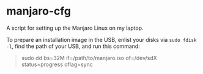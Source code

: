 # manjaro-cfg

A script for setting up the Manjaro Linux on my laptop.

To prepare an installation image in the USB, enlist your disks via `sudo fdisk -l`, find the path of your USB, and run this command:

> sudo dd bs=32M if=/path/to/manjaro.iso of=/dev/sdX status=progress oflag=sync
